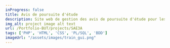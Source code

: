```yaml
---
inProgress: false
title: Avis de poursuite d'étude
description: Site web de gestion des avis de poursuite d'étude pour les étudiants de BUT Informatique.
img_alt: project image alt text
url: /Portfolio-BUT/projects/SAE3A
tags: ['PHP', 'HTML', 'CSS', 'PL/SQL', 'BDD']
imageUrl: "/assets/images/train_gui.png"
---
```


